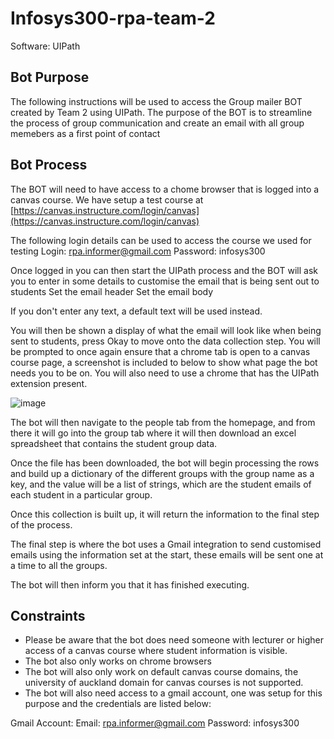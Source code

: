 # Infosys300-rpa-team-2

Software: UIPath 

## Bot Purpose

The following instructions will be used to access the Group mailer BOT created by Team 2 using UIPath. The purpose of the BOT is to streamline the process of group communication and create an email with all group memebers as a first point of contact

## Bot Process

The BOT will need to have access to a chome browser that is logged into a canvas course. We have setup a test course at [https://canvas.instructure.com/login/canvas](https://canvas.instructure.com/login/canvas)

The following login details can be used to access the course we used for testing
Login: rpa.informer@gmail.com 
Password: infosys300

Once logged in you can then start the UIPath process and the BOT will ask you to enter in some details to customise the email that is being sent out to students
Set the email header 
Set the email body

If you don't enter any text, a default text will be used instead.

You will then be shown a display of what the email will look like when being sent to students, press Okay to move onto the data collection step. You will be prompted to once again ensure that a chrome tab is open to a canvas course page, a screenshot is included to below to show what page the bot needs you to be on. You will also need to use a chrome that has the UIPath extension present.

![image](https://user-images.githubusercontent.com/66896513/196074923-ac2fd5a7-29a8-412b-a24c-170b3a97bce6.png)


The bot will then navigate to the people tab from the homepage, and from there it will go into the group tab where it will then download an excel spreadsheet that contains the student group data.

Once the file has been downloaded, the bot will begin processing the rows and build up a dictionary of the different groups with the group name as a key, and the value will be a list of strings, which are the student emails of each student in a particular group.

Once this collection is built up, it will return the information to the final step of the process. 

The final step is where the bot uses a Gmail integration to send customised emails using the information set at the start, these emails will be sent one at a time to all the groups.

The bot will then inform you that it has finished executing.

## Constraints

- Please be aware that the bot does need someone with lecturer or higher access of a canvas course where student information is visible.
- The bot also only works on chrome browsers
- The bot will also only work on default canvas course domains, the university of auckland domain for canvas courses is not supported.
- The bot will also need access to a gmail account, one was setup for this purpose and the credentials are listed below:

Gmail Account:
Email: rpa.informer@gmail.com
Password: infosys300



